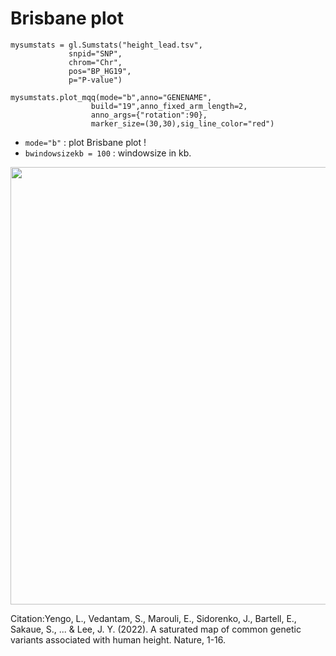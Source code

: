 #  Brisbane plot

```
mysumstats = gl.Sumstats("height_lead.tsv",
             snpid="SNP",
             chrom="Chr",
             pos="BP_HG19",
             p="P-value")
             
mysumstats.plot_mqq(mode="b",anno="GENENAME",
                  build="19",anno_fixed_arm_length=2,
                  anno_args={"rotation":90},
                  marker_size=(30,30),sig_line_color="red")

```

- `mode="b"` : plot Brisbane plot !
- `bwindowsizekb = 100` : windowsize in kb.

<img width=700 src="https://user-images.githubusercontent.com/40289485/197393168-e3e7076f-2801-4d66-9526-80778d44f3da.png">

Citation:Yengo, L., Vedantam, S., Marouli, E., Sidorenko, J., Bartell, E., Sakaue, S., ... & Lee, J. Y. (2022). A saturated map of common genetic variants associated with human height. Nature, 1-16.
